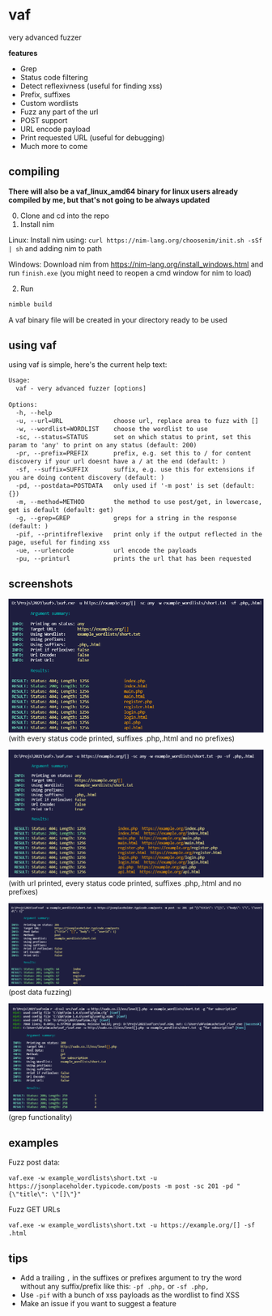 # vaf
very advanced fuzzer

**features**
- Grep
- Status code filtering
- Detect reflexivness (useful for finding xss)
- Prefix, suffixes
- Custom wordlists
- Fuzz any part of the url
- POST support
- URL encode payload
- Print requested URL (useful for debugging)
- Much more to come

## compiling

**There will also be a vaf_linux_amd64 binary for linux users already compiled by me, but that's not going to be always updated**

0. Clone and cd into the repo
1. Install nim

Linux: Install nim using: `curl https://nim-lang.org/choosenim/init.sh -sSf | sh` and adding nim to path

Windows: Download nim from https://nim-lang.org/install_windows.html and run `finish.exe` (you might need to reopen a cmd window for nim to load)

2. Run
```bash
nimble build
```
A vaf binary file will be created in your directory ready to be used

## using vaf

using vaf is simple, here's the current help text:
```
Usage:
  vaf - very advanced fuzzer [options]

Options:
  -h, --help
  -u, --url=URL              choose url, replace area to fuzz with []
  -w, --wordlist=WORDLIST    choose the wordlist to use
  -sc, --status=STATUS       set on which status to print, set this param to 'any' to print on any status (default: 200)
  -pr, --prefix=PREFIX       prefix, e.g. set this to / for content discovery if your url doesnt have a / at the end (default: )
  -sf, --suffix=SUFFIX       suffix, e.g. use this for extensions if you are doing content discovery (default: )
  -pd, --postdata=POSTDATA   only used if '-m post' is set (default: {})
  -m, --method=METHOD        the method to use post/get, in lowercase, get is default (default: get)
  -g, --grep=GREP            greps for a string in the response (default: )
  -pif, --printifreflexive   print only if the output reflected in the page, useful for finding xss
  -ue, --urlencode           url encode the payloads
  -pu, --printurl            prints the url that has been requested
```

## screenshots

![main without pu](screenshots/main%20without%20pu.png)
(with every status code printed, suffixes .php,.html and no prefixes)

![main](screenshots/main.png)
(with url printed, every status code printed, suffixes .php,.html and no prefixes)

![main](screenshots/main%20post.png)
(post data fuzzing)

![main](screenshots/grep.png)
(grep functionality)

## examples

Fuzz post data:

```
vaf.exe -w example_wordlists\short.txt -u https://jsonplaceholder.typicode.com/posts -m post -sc 201 -pd "{\"title\": \"[]\"}"
```

Fuzz GET URLs

```
vaf.exe -w example_wordlists\short.txt -u https://example.org/[] -sf .html
```

## tips

- Add a trailing `,` in the suffixes or prefixes argument to try the word without any suffix/prefix like this: `-pf .php,` or `-sf .php,`
- Use `-pif` with a bunch of xss payloads as the wordlist to find XSS
- Make an issue if you want to suggest a feature
